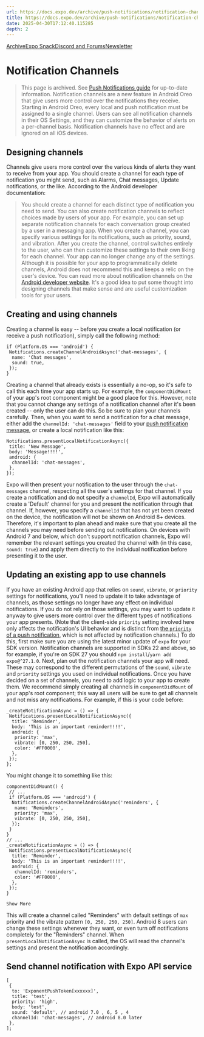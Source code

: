 ```yaml
---
url: https://docs.expo.dev/archive/push-notifications/notification-channels
title: https://docs.expo.dev/archive/push-notifications/notification-channels
date: 2025-04-30T17:12:40.115285
depth: 2
---
```


[Archive](https://docs.expo.dev/archive)[Expo Snack](https://snack.expo.dev)[Discord and Forums](https://chat.expo.dev)[Newsletter](https://expo.dev/mailing-list/signup)
# Notification Channels
> This page is archived. See [Push Notifications guide](https://docs.expo.dev/push-notifications/overview) for up-to-date information.
Notification channels are a new feature in Android Oreo that give users more control over the notifications they receive. Starting in Android Oreo, every local and push notification must be assigned to a single channel. Users can see all notification channels in their OS Settings, and they can customize the behavior of alerts on a per-channel basis.
Notification channels have no effect and are ignored on all iOS devices.
## Designing channels
Channels give users more control over the various kinds of alerts they want to receive from your app. You should create a channel for each type of notification you might send, such as Alarms, Chat messages, Update notifications, or the like.
According to the Android developer documentation:
> You should create a channel for each distinct type of notification you need to send. You can also create notification channels to reflect choices made by users of your app. For example, you can set up separate notification channels for each conversation group created by a user in a messaging app.
When you create a channel, you can specify various settings for its notifications, such as priority, sound, and vibration. After you create the channel, control switches entirely to the user, who can then customize these settings to their own liking for each channel. Your app can no longer change any of the settings. Although it is possible for your app to programmatically delete channels, Android does not recommend this and keeps a relic on the user's device.
You can read more about notification channels on the [Android developer website](https://developer.android.com/training/notify-user/channels). It's a good idea to put some thought into designing channels that make sense and are useful customization tools for your users.
## Creating and using channels
Creating a channel is easy -- before you create a local notification (or receive a push notification), simply call the following method:
```
if (Platform.OS === 'android') {
 Notifications.createChannelAndroidAsync('chat-messages', {
  name: 'Chat messages',
  sound: true,
 });
}

```

Creating a channel that already exists is essentially a no-op, so it's safe to call this each time your app starts up. For example, the `componentDidMount` of your app's root component might be a good place for this. However, note that you cannot change any settings of a notification channel after it's been created -- only the user can do this. So be sure to plan your channels carefully.
Then, when you want to send a notification for a chat message, either add the `channelId: 'chat-messages'` field to your [push notification message](https://docs.expo.dev/archive/push-notifications#message-format), or create a local notification like this:
```
Notifications.presentLocalNotificationAsync({
 title: 'New Message',
 body: 'Message!!!!',
 android: {
  channelId: 'chat-messages',
 },
});

```

Expo will then present your notification to the user through the `chat-messages` channel, respecting all the user's settings for that channel.
If you create a notification and do not specify a `channelId`, Expo will automatically create a 'Default' channel for you and present the notification through that channel. If, however, you specify a `channelId` that has not yet been created on the device, the notification will not be shown on Android 8+ devices. Therefore, it's important to plan ahead and make sure that you create all the channels you may need before sending out notifications.
On devices with Android 7 and below, which don't support notification channels, Expo will remember the relevant settings you created the channel with (in this case, `sound: true`) and apply them directly to the individual notification before presenting it to the user.
## Updating an existing app to use channels
If you have an existing Android app that relies on `sound`, `vibrate`, or `priority` settings for notifications, you'll need to update it to take advantage of channels, as those settings no longer have any effect on individual notifications. If you do not rely on those settings, you may want to update it anyway to give users more control over the different types of notifications your app presents. (Note that the client-side `priority` setting involved here only affects the notification's UI behavior and is distinct from [the `priority` of a push notification](https://docs.expo.dev/archive/push-notifications#message-format), which is not affected by notification channels.)
To do this, first make sure you are using the latest minor update of `expo` for your SDK version. Notification channels are supported in SDKs 22 and above, so for example, if you're on SDK 27 you should `npm install`/`yarn add` `expo@^27.1.0`.
Next, plan out the notification channels your app will need. These may correspond to the different permutations of the `sound`, `vibrate` and `priority` settings you used on individual notifications.
Once you have decided on a set of channels, you need to add logic to your app to create them. We recommend simply creating all channels in `componentDidMount` of your app's root component; this way all users will be sure to get all channels and not miss any notifications.
For example, if this is your code before:
```
_createNotificationAsync = () => {
 Notifications.presentLocalNotificationAsync({
  title: 'Reminder',
  body: 'This is an important reminder!!!!',
  android: {
   priority: 'max',
   vibrate: [0, 250, 250, 250],
   color: '#FF0000',
  },
 });
};

```

You might change it to something like this:
```
componentDidMount() {
 // ...
 if (Platform.OS === 'android') {
  Notifications.createChannelAndroidAsync('reminders', {
   name: 'Reminders',
   priority: 'max',
   vibrate: [0, 250, 250, 250],
  });
 }
}
// ...
_createNotificationAsync = () => {
 Notifications.presentLocalNotificationAsync({
  title: 'Reminder',
  body: 'This is an important reminder!!!!',
  android: {
   channelId: 'reminders',
   color: '#FF0000',
  },
 });
}

Show More

```

This will create a channel called "Reminders" with default settings of `max` priority and the vibrate pattern `[0, 250, 250, 250]`. Android 8 users can change these settings whenever they want, or even turn off notifications completely for the "Reminders" channel. When `presentLocalNotificationAsync` is called, the OS will read the channel's settings and present the notification accordingly.
## Send channel notification with Expo API service
```
[
 {
  to: 'ExponentPushToken[xxxxxx]',
  title: 'test',
  priority: 'high',
  body: 'test',
  sound: 'default', // android 7.0 , 6, 5 , 4
  channelId: 'chat-messages', // android 8.0 later
 },
];

```


